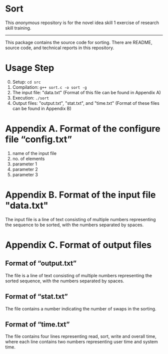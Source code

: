 # Sort

This *anonymous* repository is for the novel idea skill 1 exercise of research skill training.

---

This package contains the source code for sorting. There are README, source code, and technical reports in this repository.

# Usage Step

0. Setup: ```cd src```
1. Compilation: ```g++ sort.c -o sort -g```
2. The input file: "data.txt" (Format of this file can be found in Appendix A)
3. Execution: ```./sort```
4. Output files: "output.txt", "stat.txt", and "time.txt" (Format of these files can be found in Appendix B)

# Appendix A. Format of the configure file “config.txt”

1. name of the input file
2. no. of elements 
3. parameter 1
4. parameter 2
5. parameter 3

# Appendix B. Format of the input file "data.txt"

The input file is a line of text consisting of multiple numbers representing the sequence to be sorted, with the numbers separated by spaces.

# Appendix C. Format of output files

## Format of “output.txt”

The file is a line of text consisting of multiple numbers representing the sorted sequence, with the numbers separated by spaces.

## Format of “stat.txt”

The file contains a number indicating the number of swaps in the sorting.

## Format of “time.txt”

The file contains four lines representing read, sort, write and overall time, where each line contains two numbers representing user time and system time.